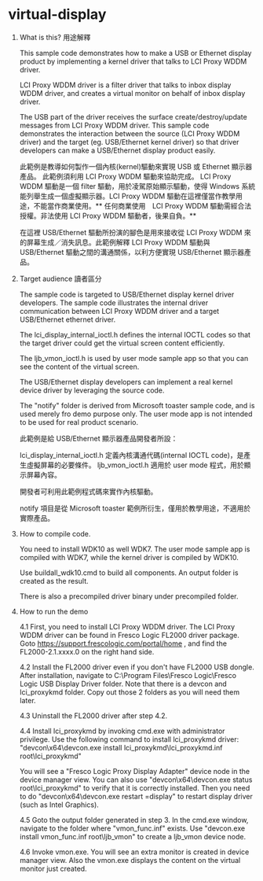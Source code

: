 # virtual-display
1. What is this? 用途解釋

   This sample code demonstrates how to make a  USB or Ethernet display product
   by implementing a kernel driver that talks to LCI Proxy WDDM driver.

   LCI Proxy WDDM driver is a filter driver that talks to inbox display WDDM
   driver, and creates a virtual monitor on behalf of inbox display driver.

   The USB part of the driver receives the surface create/destroy/update messages
   from LCI Proxy WDDM driver. This sample code demonstrates  the interaction
   between the source (LCI Proxy WDDM driver) and  the target (eg. USB/Ethernet
   kernel driver) so that driver developers can make a USB/Ethernet display
   product easily.
   
   此範例是教導如何製作一個內核(kernel)驅動來實現 USB 或 Ethernet 顯示器產品。 此範例須利用 LCI Proxy WDDM 驅動來協助完成。
   LCI Proxy WDDM 驅動是一個 filter 驅動，用於凌駕原始顯示驅動，使得 Windows 系統能列舉生成一個虛擬顯示器。LCI Proxy WDDM 驅動在這裡僅當作教學用途，不能當作商業使用。** 任何商業使用　LCI Proxy WDDM 驅動需經合法授權。非法使用 LCI Proxy WDDM 驅動者，後果自負。**
   
   在這裡 USB/Ethernet 驅動所扮演的腳色是用來接收從 LCI Proxy WDDM 來的屏幕生成／消失訊息。此範例解釋 LCI Proxy WDDM 驅動與　USB/Ethernet 驅動之間的溝通關係，以利方便實現 USB/Ethernet 顯示器產品。

2. Target audience 讀者區分

   The sample code is targeted to USB/Ethernet display kernel driver developers.
   The sample code illustrates the internal driver communication between
   LCI Proxy WDDM driver and a target USB/Ethernet ethernet driver.

   The lci_display_internal_ioctl.h defines the internal IOCTL codes so that the
   target driver could get the virtual screen content efficiently.
   
   The ljb_vmon_ioctl.h is used by user mode sample app so that you can see the
   content of the virtual screen.
   
   The USB/Ethernet display developers can implement a real kernel device driver
   by leveraging the source code.
   
   The "notify" folder is derived from Microsoft toaster sample code, and is
   used merely fro demo purpose only. The user mode app is not intended to be 
   used for real product scenario.

   此範例是給 USB/Ethernet 顯示器產品開發者所設：
   
   lci_display_internal_ioctl.h 定義內核溝通代碼(internal IOCTL code)，是產生虛擬屏幕的必要條件。
   ljb_vmon_ioctl.h 適用於 user mode 程式，用於顯示屏幕內容。
   
   開發者可利用此範例程式碼來實作內核驅動。
   
   notify 項目是從 Microsoft toaster 範例所衍生，僅用於教學用途，不適用於實際產品。

3. How to compile code.

   You need to install WDK10 as well WDK7. The user mode sample app is compiled 
   with WDK7, while the kernel driver is compiled by WDK10.
   
   Use buildall_wdk10.cmd to build all components. An output folder is created
   as the result.

   There is also a precompiled driver binary under precompiled folder.

4. How to run the demo

   4.1 First, you need to install LCI Proxy WDDM driver. The LCI Proxy WDDM driver can be found in Fresco Logic FL2000 driver package.
       Goto https://support.frescologic.com/portal/home , and find the FL2000-2.1.xxxx.0 on the right hand side.

   4.2 Install the FL2000 driver even if you don't have FL2000 USB dongle. After installation, navigate to
       C:\Program Files\Fresco Logic\Fresco Logic USB Display Driver folder. Note that there is a devcon and lci_proxykmd folder.
       Copy out those 2 folders as you will need them later.

   4.3 Uninstall the FL2000 driver after step 4.2.

   4.4 Install lci_proxykmd by invoking cmd.exe with administrator privilege.
       Use the following command to install lci_proxykmd driver:
       "devcon\x64\devcon.exe install lci_proxykmd\lci_proxykmd.inf  root\lci_proxykmd"
  
      You will see a "Fresco Logic Proxy Display Adapter" device node in the device manager view. You can also use "devcon\x64\devcon.exe status root\lci_proxykmd" to verify that it is correctly installed.  Then you need to do "devcon\x64\devcon.exe restart =display"  to restart  display driver (such as Intel Graphics).

   4.5 Goto the output folder generated in step 3. In the cmd.exe window, navigate to the folder where "vmon_func.inf" exists.
       Use "devcon.exe install vmon_func.inf  root\ljb_vmon" to create a ljb_vmon device node.

   4.6 Invoke vmon.exe. You will see an extra monitor is created in device manager view. Also the vmon.exe displays the content
       on the virtual monitor just created.
